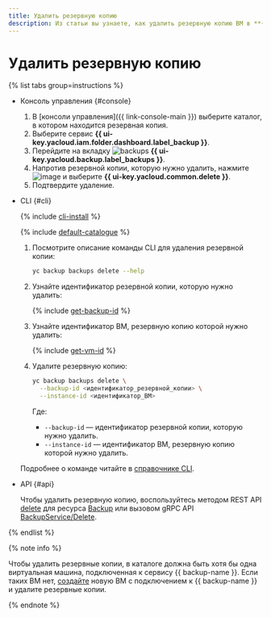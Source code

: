 ```yaml
---
title: Удалить резервную копию
description: Из статьи вы узнаете, как удалить резервную копию ВМ в **{{ backup-name }}**.
---
```


# Удалить резервную копию

{% list tabs group=instructions %}

- Консоль управления {#console}

  1. В [консоли управления]({{ link-console-main }}) выберите каталог, в котором находится резервная копия.
  1. Выберите сервис **{{ ui-key.yacloud.iam.folder.dashboard.label_backup }}**.
  1. Перейдите на вкладку ![backups](../../../_assets/console-icons/archive.svg) **{{ ui-key.yacloud.backup.label_backups }}**.
  1. Напротив резервной копии, которую нужно удалить, нажмите ![image](../../../_assets/console-icons/ellipsis.svg) и выберите **{{ ui-key.yacloud.common.delete }}**.
  1. Подтвердите удаление.

- CLI {#cli}

  {% include [cli-install](../../../_includes/cli-install.md) %}

  {% include [default-catalogue](../../../_includes/default-catalogue.md) %}

  1. Посмотрите описание команды CLI для удаления резервной копии:

      ```bash
      yc backup backups delete --help
      ```

  1. Узнайте идентификатор резервной копии, которую нужно удалить:

      {% include [get-backup-id](../../../_includes/backup/operations/get-backup-id.md) %}

  1. Узнайте идентификатор ВМ, резервную копию которой нужно удалить:

      {% include [get-vm-id](../../../_includes/backup/operations/get-vm-id.md) %}

  1. Удалите резервную копию:

      ```bash
      yc backup backups delete \
        --backup-id <идентификатор_резервной_копии> \
        --instance-id <идентификатор_ВМ>
      ```

      Где:

      * `--backup-id` — идентификатор резервной копии, которую нужно удалить.
      * `--instance-id` — идентификатор ВМ, резервную копию которой нужно удалить.

  Подробнее о команде читайте в [справочнике CLI](../../../cli/cli-ref/backup/cli-ref/backup/delete.md).

- API {#api}

  Чтобы удалить резервную копию, воспользуйтесь методом REST API [delete](../../backup/api-ref/Backup/delete.md) для ресурса [Backup](../../backup/api-ref/Backup/index.md) или вызовом gRPC API [BackupService/Delete](../../backup/api-ref/grpc/Backup/delete.md).

{% endlist %}

{% note info %}

Чтобы удалить резервные копии, в каталоге должна быть хотя бы одна виртуальная машина, подключенная к сервису {{ backup-name }}. Если таких ВМ нет, [создайте](../create-vm.md) новую ВМ с подключением к {{ backup-name }} и удалите резервные копии.

{% endnote %}

